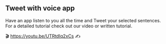 ## Tweet with voice app

Have an app listen to you all the time and Tweet your selected sentences.
For a detailed tutorial check out our video or written tutorial.

🎬 https://youtu.be/UTRtdIq2xCs
✍️
